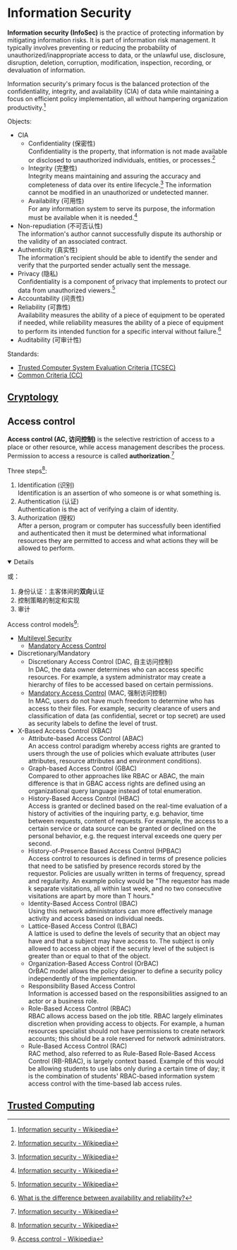 # Information Security
**Information security (InfoSec)** is the practice of protecting information by mitigating information risks. It is part of information risk management. It typically involves preventing or reducing the probability of unauthorized/inappropriate access to data, or the unlawful use, disclosure, disruption, deletion, corruption, modification, inspection, recording, or devaluation of information.

Information security's primary focus is the balanced protection of the confidentiality, integrity, and availability (CIA) of data while maintaining a focus on efficient policy implementation, all without hampering organization productivity.[^wiki]

Objects:
- CIA
  - Confidentiality (保密性)  
    Confidentiality is the property, that information is not made available or disclosed to unauthorized individuals, entities, or processes.[^wiki]
  - Integrity (完整性)  
    Integrity means maintaining and assuring the accuracy and completeness of data over its entire lifecycle.[^wiki] The information cannot be modified in an unauthorized or undetected manner.
  - Availability (可用性)  
    For any information system to serve its purpose, the information must be available when it is needed.[^wiki]
- Non-repudiation (不可否认性)  
  The information's author cannot successfully dispute its authorship or the validity of an associated contract.
- Authenticity (真实性)  
  The information's recipient should be able to identify the sender and verify that the purported sender actually sent the message.
- Privacy (隐私)  
  Confidentiality is a component of privacy that implements to protect our data from unauthorized viewers.[^wiki]
- Accountability (问责性)
- Reliability (可靠性)  
  Availability measures the ability of a piece of equipment to be operated if needed, while reliability measures the ability of a piece of equipment to perform its intended function for a specific interval without failure.[^upkeep]
- Auditability (可审计性)

Standards:
- [Trusted Computer System Evaluation Criteria (TCSEC)](Standards/TCSEC.md)
- [Common Criteria (CC)](Standards/Common%20Criteria.md)

## [Cryptology](https://github.com/Chaoses-Ib/Cryptology)

## Access control
**Access control (AC, 访问控制)** is the selective restriction of access to a place or other resource, while access management describes the process. Permission to access a resource is called **authorization**.[^wiki]

Three steps[^wiki]:
1. Identification (识别)  
   Identification is an assertion of who someone is or what something is.
2. Authentication (认证)  
   Authentication is the act of verifying a claim of identity.
3. Authorization (授权)  
   After a person, program or computer has successfully been identified and authenticated then it must be determined what informational resources they are permitted to access and what actions they will be allowed to perform.

<details open>

或：
1. 身份认证：主客体间的**双向**认证
2. 控制策略的制定和实现
3. 审计
</details>

Access control models[^access-wiki]:
- [Multilevel Security](Access%20Control/Multilevel%20Security.md)
  - [Mandatory Access Control](Access%20Control/Mandatory%20Access%20Control.md)
- Discretionary/Mandatory
  - Discretionary Access Control (DAC, 自主访问控制)  
    In DAC, the data owner determines who can access specific resources. For example, a system administrator may create a hierarchy of files to be accessed based on certain permissions.
  - [Mandatory Access Control](Access%20Control/Mandatory%20Access%20Control.md) (MAC, 强制访问控制)  
    In MAC, users do not have much freedom to determine who has access to their files. For example, security clearance of users and classification of data (as confidential, secret or top secret) are used as security labels to define the level of trust.
- X-Based Access Control (XBAC)  
  - Attribute-based Access Control (ABAC)  
    An access control paradigm whereby access rights are granted to users through the use of policies which evaluate attributes (user attributes, resource attributes and environment conditions).
  - Graph-based Access Control (GBAC)  
    Compared to other approaches like RBAC or ABAC, the main difference is that in GBAC access rights are defined using an organizational query language instead of total enumeration.
  - History-Based Access Control (HBAC)  
    Access is granted or declined based on the real-time evaluation of a history of activities of the inquiring party, e.g. behavior, time between requests, content of requests. For example, the access to a certain service or data source can be granted or declined on the personal behavior, e.g. the request interval exceeds one query per second.
  - History-of-Presence Based Access Control (HPBAC)  
    Access control to resources is defined in terms of presence policies that need to be satisfied by presence records stored by the requestor. Policies are usually written in terms of frequency, spread and regularity. An example policy would be "The requestor has made k separate visitations, all within last week, and no two consecutive visitations are apart by more than T hours."
  - Identity-Based Access Control (IBAC)  
    Using this network administrators can more effectively manage activity and access based on individual needs.
  - Lattice-Based Access Control (LBAC)  
    A lattice is used to define the levels of security that an object may have and that a subject may have access to. The subject is only allowed to access an object if the security level of the subject is greater than or equal to that of the object.
  - Organization-Based Access Control (OrBAC)  
    OrBAC model allows the policy designer to define a security policy independently of the implementation.
  - Responsibility Based Access Control  
    Information is accessed based on the responsibilities assigned to an actor or a business role.
  - Role-Based Access Control (RBAC)  
    RBAC allows access based on the job title. RBAC largely eliminates discretion when providing access to objects. For example, a human resources specialist should not have permissions to create network accounts; this should be a role reserved for network administrators.
  - Rule-Based Access Control (RAC)  
    RAC method, also referred to as Rule-Based Role-Based Access Control (RB-RBAC), is largely context based. Example of this would be allowing students to use labs only during a certain time of day; it is the combination of students' RBAC-based information system access control with the time-based lab access rules.

## [Trusted Computing](Trusted%20Computing/README.md)

[^wiki]: [Information security - Wikipedia](https://en.wikipedia.org/wiki/Information_security)
[^access-wiki]: [Access control - Wikipedia](https://en.wikipedia.org/wiki/Access_control#Computer_security)
[^upkeep]: [What is the difference between availability and reliability?](https://www.upkeep.com/learning/availability-vs-reliability)  
